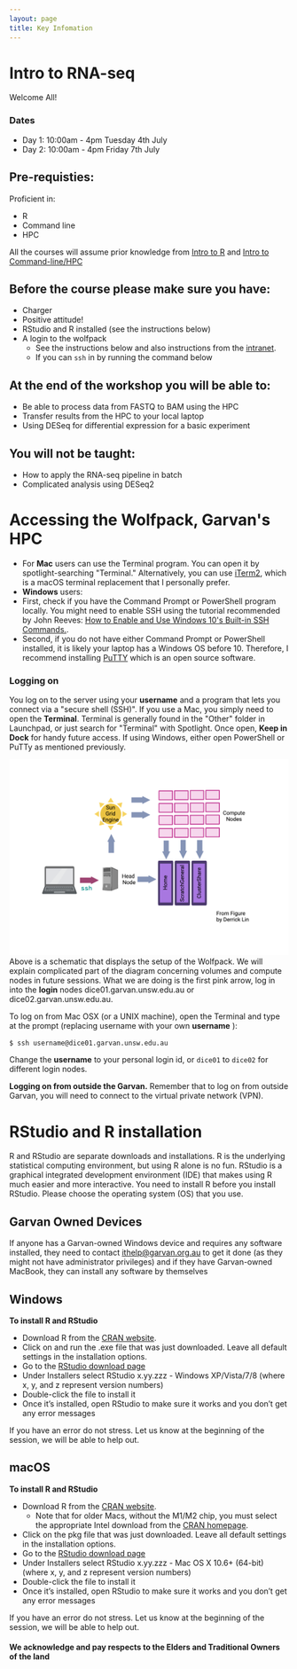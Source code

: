 ```yaml
---
layout: page
title: Key Infomation
---
```



# Intro to RNA-seq
Welcome All!


### Dates
- Day 1: 10:00am - 4pm Tuesday 4th July  
- Day 2: 10:00am - 4pm Friday 7th July 

## Pre-requisties: 
Proficient in:
- R
- Command line
- HPC


All the courses will assume prior knowledge from [Intro to R](https://theheking.github.io/intro-to-r/) and [Intro to Command-line/HPC](https://theheking.github.io/intro-to-command-line-hpc/)

  
## Before the course please make sure you have:
 - Charger 
 - Positive attitude!
 - RStudio and R installed (see the instructions below)
 - A login to the wolfpack
   - See the instructions below and also instructions from the [intranet](https://intranet.gimr.garvan.org.au/display/HPC/Wolfpack+Cluster+-+Getting+started).
   - If you can `ssh` in by running the command below

 
## At the end of the workshop you will be able to:
- Be able to process data from FASTQ to BAM using the HPC
- Transfer results from the HPC to your local laptop
- Using DESeq for differential expression for a basic experiment

## You will not be taught:
- How to apply the RNA-seq pipeline in batch
- Complicated analysis using DESeq2



Accessing the Wolfpack, Garvan's HPC
=====================================

- For **Mac** users can use the Terminal program. You can open it by spotlight-searching "Terminal." Alternatively, you can use [iTerm2](https://iterm2.com/), which is a macOS terminal replacement that I personally prefer.
- **Windows** users:
 - First, check if you have the Command Prompt or PowerShell program locally. You might need to enable SSH using the tutorial recommended by John Reeves: [How to Enable and Use Windows 10's Built-in SSH Commands.](https://www.howtogeek.com/336775/how-to-enable-and-use-windows-10s-built-in-ssh-commands/). 
 - Second, if you do not have either Command Prompt or PowerShell installed, it is likely your laptop has a Windows OS before 10. Therefore, I recommend installing [PuTTY](https://www.putty.org/) which is an open source software. 




### Logging on

You log on to the server using your **username** and a program that lets you connect via a "secure shell (SSH)".  If you use a Mac, you simply need to open the **Terminal**. Terminal is generally found in the "Other" folder in Launchpad, or just search for "Terminal" with Spotlight. Once open, **Keep in Dock** for handy future access. If using Windows, either open PowerShell or PuTTy as mentioned previously.

![QSUB](./assets/img/login.png)
Above is a schematic that displays the setup of the Wolfpack. We will explain complicated part of the diagram concerning volumes and compute nodes in future sessions. What we are doing is the first pink arrow, log in into the **login** nodes dice01.garvan.unsw.edu.au	or dice02.garvan.unsw.edu.au.


To log on from Mac OSX (or a UNIX machine), open the Terminal and type at the prompt (replacing username with your own **username** ):

```
$ ssh username@dice01.garvan.unsw.edu.au
```

Change the **username** to your personal login id, or `dice01` to `dice02` for different login nodes.


**Logging on from outside the Garvan.**
 Remember that to log on from outside Garvan, you will need to connect to the virtual private network (VPN).
 

# RStudio and R installation
R and RStudio are separate downloads and installations. R is the underlying statistical computing environment, but using R alone is no fun. RStudio is a graphical integrated development environment (IDE) that makes using R much easier and more interactive. You need to install R before you install RStudio. Please choose the operating system (OS) that you use.


## Garvan Owned Devices 
If anyone has a Garvan-owned Windows device and requires any software installed, they need to contact ithelp@garvan.org.au to get it done (as they might not have administrator privileges) and if they have Garvan-owned MacBook, they can install any software by themselves


## Windows
<b> To install R and RStudio </b>
 - Download R from the [CRAN website](http://cran.r-project.org/bin/windows/base/release.htm).
 - Click on and run the .exe file that was just downloaded. Leave all default settings in the installation options.
 - Go to the [RStudio download page](https://www.rstudio.com/products/rstudio/download/#download) 
 - Under Installers select RStudio x.yy.zzz - Windows XP/Vista/7/8 (where x, y, and z represent version numbers)
 - Double-click the file to install it
 - Once it’s installed, open RStudio to make sure it works and you don’t get any error messages
 
If you have an error do not stress. Let us know at the beginning of the session, we will be able to help out.

## macOS
<b> To install R and RStudio </b>
 - Download R from the [CRAN website](https://cran.r-project.org/bin/macosx/big-sur-arm64/base/R-4.3.1-arm64.pkg).
    - Note that for older Macs, without the M1/M2 chip, you must select the appropriate Intel download from the [CRAN homepage](https://cran.r-project.org/bin/macosx/). 
 - Click on the pkg file that was just downloaded. Leave all default settings in the installation options.
 - Go to the [RStudio download page](https://www.rstudio.com/products/rstudio/download/#download) 
 - Under Installers select RStudio x.yy.zzz - Mac OS X 10.6+ (64-bit) (where x, y, and z represent version numbers)
 - Double-click the file to install it
 - Once it’s installed, open RStudio to make sure it works and you don’t get any error messages

If you have an error do not stress. Let us know at the beginning of the session, we will be able to help out.

#### We acknowledge and pay respects to the Elders and Traditional Owners of the land
